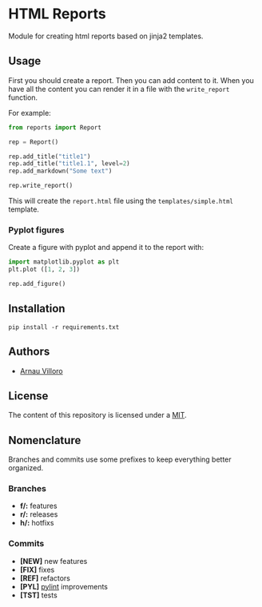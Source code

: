 # HTML Reports

Module for creating html reports based on jinja2 templates.

## Usage

First you should create a report. Then you can add content to it. When you have all the content you can render it in a file with the `write_report` function.

For example:

```python
from reports import Report

rep = Report()

rep.add_title("title1")
rep.add_title("title1.1", level=2)
rep.add_markdown("Some text")

rep.write_report()
```

This will create the `report.html` file using the `templates/simple.html` template.

### Pyplot figures

Create a figure with pyplot and append it to the report with:

```python
import matplotlib.pyplot as plt
plt.plot ([1, 2, 3]) 

rep.add_figure() 
```

## Installation

	pip install -r requirements.txt

## Authors
* [Arnau Villoro](https://villoro.com)

## License
The content of this repository is licensed under a [MIT](https://opensource.org/licenses/MIT).

## Nomenclature
Branches and commits use some prefixes to keep everything better organized.

### Branches
* **f/:** features
* **r/:** releases
* **h/:** hotfixs

### Commits
* **[NEW]** new features
* **[FIX]** fixes
* **[REF]** refactors
* **[PYL]** [pylint](https://www.pylint.org/) improvements
* **[TST]** tests
